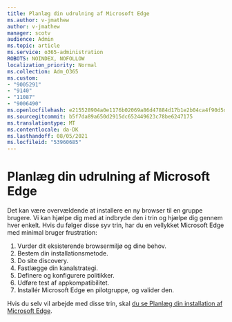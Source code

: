 ```yaml
---
title: Planlæg din udrulning af Microsoft Edge
ms.author: v-jmathew
author: v-jmathew
manager: scotv
audience: Admin
ms.topic: article
ms.service: o365-administration
ROBOTS: NOINDEX, NOFOLLOW
localization_priority: Normal
ms.collection: Adm_O365
ms.custom:
- "9005291"
- "9140"
- "11087"
- "9006490"
ms.openlocfilehash: e215528904a0e1176b02069a86d47884d17b1e2b04ca4f90d5deedbeb82f5dc9
ms.sourcegitcommit: b5f7da89a650d2915dc652449623c78be6247175
ms.translationtype: MT
ms.contentlocale: da-DK
ms.lasthandoff: 08/05/2021
ms.locfileid: "53960685"
---
```

# <a name="plan-your-deployment-of-microsoft-edge"></a>Planlæg din udrulning af Microsoft Edge

Det kan være overvældende at installere en ny browser til en gruppe brugere. Vi kan hjælpe dig med at indbryde den i trin og hjælpe dig gennem hver enkelt. Hvis du følger disse syv trin, har du en vellykket Microsoft Edge med minimal bruger frustration:

1. Vurder dit eksisterende browsermiljø og dine behov.
2. Bestem din installationsmetode.
3. Do site discovery.
4. Fastlægge din kanalstrategi.
5. Definere og konfigurere politikker.
6. Udføre test af appkompatibilitet.
7. Installér Microsoft Edge en pilotgruppe, og valider den.

Hvis du selv vil arbejde med disse trin, skal [du se Planlæg din installation af Microsoft Edge](https://go.microsoft.com/fwlink/?linkid=2129990).
